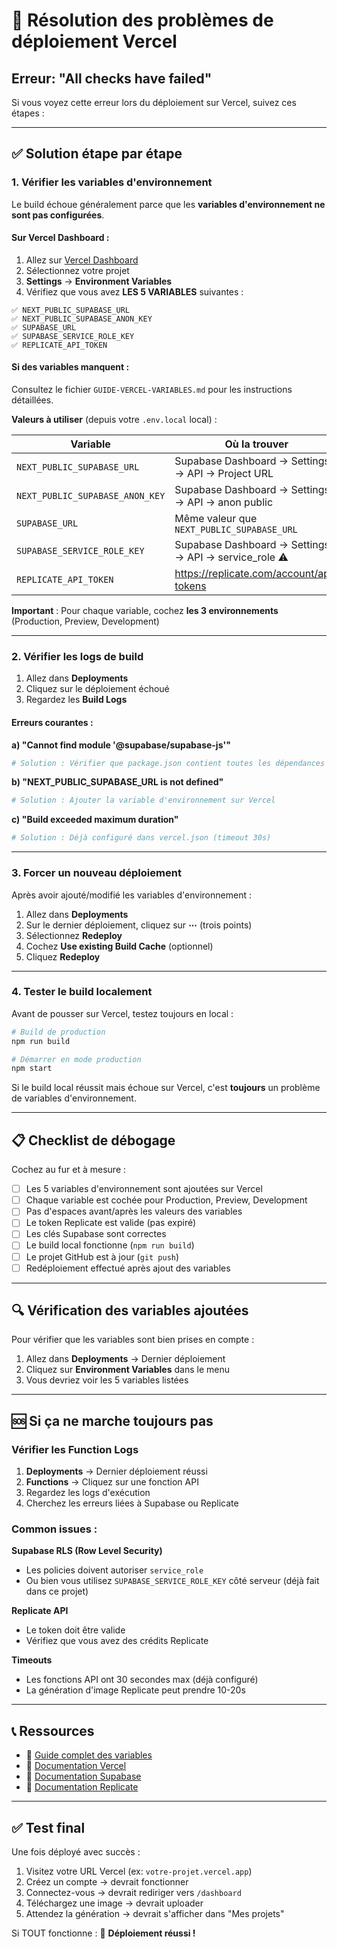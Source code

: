 # 🚨 Résolution des problèmes de déploiement Vercel

## Erreur: "All checks have failed"

Si vous voyez cette erreur lors du déploiement sur Vercel, suivez ces étapes :

---

## ✅ Solution étape par étape

### 1. Vérifier les variables d'environnement

Le build échoue généralement parce que les **variables d'environnement ne sont pas configurées**.

#### Sur Vercel Dashboard :
1. Allez sur [Vercel Dashboard](https://vercel.com/dashboard)
2. Sélectionnez votre projet
3. **Settings** → **Environment Variables**
4. Vérifiez que vous avez **LES 5 VARIABLES** suivantes :

```
✅ NEXT_PUBLIC_SUPABASE_URL
✅ NEXT_PUBLIC_SUPABASE_ANON_KEY
✅ SUPABASE_URL
✅ SUPABASE_SERVICE_ROLE_KEY
✅ REPLICATE_API_TOKEN
```

#### Si des variables manquent :

Consultez le fichier `GUIDE-VERCEL-VARIABLES.md` pour les instructions détaillées.

**Valeurs à utiliser** (depuis votre `.env.local` local) :

| Variable | Où la trouver |
|----------|---------------|
| `NEXT_PUBLIC_SUPABASE_URL` | Supabase Dashboard → Settings → API → Project URL |
| `NEXT_PUBLIC_SUPABASE_ANON_KEY` | Supabase Dashboard → Settings → API → anon public |
| `SUPABASE_URL` | Même valeur que `NEXT_PUBLIC_SUPABASE_URL` |
| `SUPABASE_SERVICE_ROLE_KEY` | Supabase Dashboard → Settings → API → service_role ⚠️ |
| `REPLICATE_API_TOKEN` | https://replicate.com/account/api-tokens |

**Important** : Pour chaque variable, cochez **les 3 environnements** (Production, Preview, Development)

---

### 2. Vérifier les logs de build

1. Allez dans **Deployments**
2. Cliquez sur le déploiement échoué
3. Regardez les **Build Logs**

#### Erreurs courantes :

**a) "Cannot find module '@supabase/supabase-js'"**
```bash
# Solution : Vérifier que package.json contient toutes les dépendances
```

**b) "NEXT_PUBLIC_SUPABASE_URL is not defined"**
```bash
# Solution : Ajouter la variable d'environnement sur Vercel
```

**c) "Build exceeded maximum duration"**
```bash
# Solution : Déjà configuré dans vercel.json (timeout 30s)
```

---

### 3. Forcer un nouveau déploiement

Après avoir ajouté/modifié les variables d'environnement :

1. Allez dans **Deployments**
2. Sur le dernier déploiement, cliquez sur **⋯** (trois points)
3. Sélectionnez **Redeploy**
4. Cochez **Use existing Build Cache** (optionnel)
5. Cliquez **Redeploy**

---

### 4. Tester le build localement

Avant de pousser sur Vercel, testez toujours en local :

```bash
# Build de production
npm run build

# Démarrer en mode production
npm start
```

Si le build local réussit mais échoue sur Vercel, c'est **toujours** un problème de variables d'environnement.

---

## 📋 Checklist de débogage

Cochez au fur et à mesure :

- [ ] Les 5 variables d'environnement sont ajoutées sur Vercel
- [ ] Chaque variable est cochée pour Production, Preview, Development
- [ ] Pas d'espaces avant/après les valeurs des variables
- [ ] Le token Replicate est valide (pas expiré)
- [ ] Les clés Supabase sont correctes
- [ ] Le build local fonctionne (`npm run build`)
- [ ] Le projet GitHub est à jour (`git push`)
- [ ] Redéploiement effectué après ajout des variables

---

## 🔍 Vérification des variables ajoutées

Pour vérifier que les variables sont bien prises en compte :

1. Allez dans **Deployments** → Dernier déploiement
2. Cliquez sur **Environment Variables** dans le menu
3. Vous devriez voir les 5 variables listées

---

## 🆘 Si ça ne marche toujours pas

### Vérifier les Function Logs

1. **Deployments** → Dernier déploiement réussi
2. **Functions** → Cliquez sur une fonction API
3. Regardez les logs d'exécution
4. Cherchez les erreurs liées à Supabase ou Replicate

### Common issues :

**Supabase RLS (Row Level Security)**
- Les policies doivent autoriser `service_role`
- Ou bien vous utilisez `SUPABASE_SERVICE_ROLE_KEY` côté serveur (déjà fait dans ce projet)

**Replicate API**
- Le token doit être valide
- Vérifiez que vous avez des crédits Replicate

**Timeouts**
- Les fonctions API ont 30 secondes max (déjà configuré)
- La génération d'image Replicate peut prendre 10-20s

---

## 📞 Ressources

- 📖 [Guide complet des variables](./GUIDE-VERCEL-VARIABLES.md)
- 📖 [Documentation Vercel](https://vercel.com/docs/concepts/projects/environment-variables)
- 📖 [Documentation Supabase](https://supabase.com/docs)
- 📖 [Documentation Replicate](https://replicate.com/docs)

---

## ✅ Test final

Une fois déployé avec succès :

1. Visitez votre URL Vercel (ex: `votre-projet.vercel.app`)
2. Créez un compte → devrait fonctionner
3. Connectez-vous → devrait rediriger vers `/dashboard`
4. Téléchargez une image → devrait uploader
5. Attendez la génération → devrait s'afficher dans "Mes projets"

Si TOUT fonctionne : 🎉 **Déploiement réussi !**
